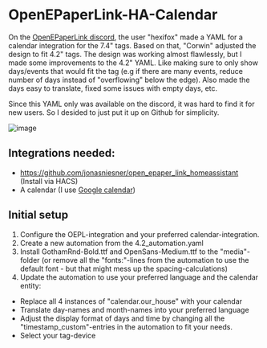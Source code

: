 # OpenEPaperLink-HA-Calendar
On the [OpenEPaperLink discord](https://discord.gg/fekcBc5RN5), the user "hexifox" made a YAML for a calendar integration for the 7.4" tags. Based on that, "Corwin" adjusted the design to fit 4.2" tags.
The design was working almost flawlessly, but I made some improvements to the 4.2" YAML. Like making sure to only show days/events that would fit the tag (e.g if there are many events, reduce number of days instead of "overflowing" below the edge). 
Also made the days easy to translate, fixed some issues with empty days, etc.

Since this YAML only was available on the discord, it was hard to find it for new users. So I desided to just put it up on Github for simplicity.

![image](https://github.com/user-attachments/assets/411d69d8-422c-43e8-9f1c-661fee2615d4)

## Integrations needed:
* https://github.com/jonasniesner/open_epaper_link_homeassistant (Install via HACS)
* A calendar (I use [Google calendar](https://www.home-assistant.io/integrations/google/))

## Initial setup
1. Configure the OEPL-integration and your preferred calendar-integration.
2. Create a new automation from the 4.2_automation.yaml
3. Install GothamRnd-Bold.ttf and OpenSans-Medium.ttf to the "media"-folder (or remove all the "fonts:"-lines from the automation to use the default font - but that might mess up the spacing-calculations)
4. Update the automation to use your preferred language and the calendar entity:
- Replace all 4 instances of "calendar.our_house" with your calendar
- Translate day-names and month-names into your preferred language
- Adjust the display format of days and time by changing all the "timestamp_custom"-entries in the automation to fit your needs.
- Select your tag-device
